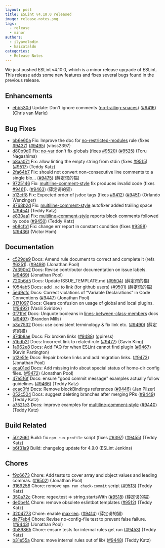 ```yaml
---
layout: post
title: ESLint v4.10.0 released
image: release-notes.png
tags:
  - release
  - minor
authors:
  - ilyavolodin
  - kaicataldo
categories:
  - Release Notes
---
```


We just pushed ESLint v4.10.0, which is a minor release upgrade of ESLint. This release adds some new features and fixes several bugs found in the previous release.





## Enhancements


* [ebb530d](https://github.com/eslint/eslint/commit/ebb530d) Update: Don't ignore comments ([no-trailing-spaces](/docs/rules/no-trailing-spaces)) ([#9416](https://github.com/eslint/eslint/issues/9416)) (Chris van Marle)




## Bug Fixes


* [bb6e60a](https://github.com/eslint/eslint/commit/bb6e60a) Fix: Improve the doc for [no-restricted-modules](/docs/rules/no-restricted-modules) rule (fixes [#9437](https://github.com/eslint/eslint/issues/9437)) ([#9495](https://github.com/eslint/eslint/issues/9495)) (vibss2397)
* [d80b9d0](https://github.com/eslint/eslint/commit/d80b9d0) Fix: [no-var](/docs/rules/no-var) don't fix globals (fixes [#9520](https://github.com/eslint/eslint/issues/9520)) ([#9525](https://github.com/eslint/eslint/issues/9525)) (Toru Nagashima)
* [b8aa071](https://github.com/eslint/eslint/commit/b8aa071) Fix: allow linting the empty string from stdin (fixes [#9515](https://github.com/eslint/eslint/issues/9515)) ([#9517](https://github.com/eslint/eslint/issues/9517)) (Teddy Katz)
* [2fa64b7](https://github.com/eslint/eslint/commit/2fa64b7) Fix: should not convert non-consecutive line comments to a single blo… ([#9475](https://github.com/eslint/eslint/issues/9475)) (薛定谔的猫)
* [9725146](https://github.com/eslint/eslint/commit/9725146) Fix: [multiline-comment-style](/docs/rules/multiline-comment-style) fix produces invalid code (fixes [#9461](https://github.com/eslint/eslint/issues/9461)). ([#9463](https://github.com/eslint/eslint/issues/9463)) (薛定谔的猫)
* [b12cff8](https://github.com/eslint/eslint/commit/b12cff8) Fix: Expected order of jsdoc tags (fixes [#9412](https://github.com/eslint/eslint/issues/9412)) ([#9451](https://github.com/eslint/eslint/issues/9451)) (Orlando Wenzinger)
* [8768b2d](https://github.com/eslint/eslint/commit/8768b2d) Fix: [multiline-comment-style](/docs/rules/multiline-comment-style) autofixer added trailing space ([#9454](https://github.com/eslint/eslint/issues/9454)) (Teddy Katz)
* [e830aa1](https://github.com/eslint/eslint/commit/e830aa1) Fix: [multiline-comment-style](/docs/rules/multiline-comment-style) reports block comments followed by code ([#9450](https://github.com/eslint/eslint/issues/9450)) (Teddy Katz)
* [eb8cfb1](https://github.com/eslint/eslint/commit/eb8cfb1) Fix: change err report in constant condition (fixes [#9398](https://github.com/eslint/eslint/issues/9398)) ([#9436](https://github.com/eslint/eslint/issues/9436)) (Victor Hom)




## Documentation


* [c529de9](https://github.com/eslint/eslint/commit/c529de9) Docs: Amend rule document to correct and complete it (refs [#6251](https://github.com/eslint/eslint/issues/6251)). ([#9498](https://github.com/eslint/eslint/issues/9498)) (Jonathan Pool)
* [7d390b2](https://github.com/eslint/eslint/commit/7d390b2) Docs: Revise contributor documentation on issue labels. ([#9469](https://github.com/eslint/eslint/issues/9469)) (Jonathan Pool)
* [720b6d5](https://github.com/eslint/eslint/commit/720b6d5) Docs: Update ISSUE_TEMPLATE.md ([#9504](https://github.com/eslint/eslint/issues/9504)) (薛定谔的猫)
* [f054ab5](https://github.com/eslint/eslint/commit/f054ab5) Docs: add `.md` to link (for github users) ([#9501](https://github.com/eslint/eslint/issues/9501)) (薛定谔的猫)
* [5ed9cfc](https://github.com/eslint/eslint/commit/5ed9cfc) Docs: Correct violations of “Variable Declarations” in Code Conventions ([#9447](https://github.com/eslint/eslint/issues/9447)) (Jonathan Pool)
* [3171097](https://github.com/eslint/eslint/commit/3171097) Docs: Clears confusion on usage of global and local plugins.([#9492](https://github.com/eslint/eslint/issues/9492)) (Vasili Sviridov)
* [0f71fef](https://github.com/eslint/eslint/commit/0f71fef) Docs: Unquote booleans in [lines-between-class-members](/docs/rules/lines-between-class-members) docs ([#9497](https://github.com/eslint/eslint/issues/9497)) (Brandon Mills)
* [b3d7532](https://github.com/eslint/eslint/commit/b3d7532) Docs: use consistent terminology & fix link etc. ([#9490](https://github.com/eslint/eslint/issues/9490)) (薛定谔的猫)
* [87db8ae](https://github.com/eslint/eslint/commit/87db8ae) Docs: Fix broken links ([#9488](https://github.com/eslint/eslint/issues/9488)) (gpiress)
* [51bdb2f](https://github.com/eslint/eslint/commit/51bdb2f) Docs: Incorrect link to related rule ([#9477](https://github.com/eslint/eslint/issues/9477)) (Gavin King)
* [1a962e8](https://github.com/eslint/eslint/commit/1a962e8) Docs: Add FAQ for when ESLint cannot find plugin ([#9467](https://github.com/eslint/eslint/issues/9467)) (Kevin Partington)
* [b12e5fe](https://github.com/eslint/eslint/commit/b12e5fe) Docs: Repair broken links and add migration links. ([#9473](https://github.com/eslint/eslint/issues/9473)) (Jonathan Pool)
* [eca01ed](https://github.com/eslint/eslint/commit/eca01ed) Docs: Add missing info about special status of home-dir config files. ([#9472](https://github.com/eslint/eslint/issues/9472)) (Jonathan Pool)
* [47e5f6f](https://github.com/eslint/eslint/commit/47e5f6f) Docs: ensure "good commit message" examples actually follow guidelines ([#9466](https://github.com/eslint/eslint/issues/9466)) (Teddy Katz)
* [ecac0fd](https://github.com/eslint/eslint/commit/ecac0fd) Docs: Remove blockBindings references ([#9446](https://github.com/eslint/eslint/issues/9446)) (Jan Pilzer)
* [052c504](https://github.com/eslint/eslint/commit/052c504) Docs: suggest deleting branches after merging PRs ([#9449](https://github.com/eslint/eslint/issues/9449)) (Teddy Katz)
* [a7521e3](https://github.com/eslint/eslint/commit/a7521e3) Docs: improve examples for [multiline-comment-style](/docs/rules/multiline-comment-style) ([#9440](https://github.com/eslint/eslint/issues/9440)) (Teddy Katz)






## Build Related


* [5012661](https://github.com/eslint/eslint/commit/5012661) Build: fix `npm run profile` script (fixes [#9397](https://github.com/eslint/eslint/issues/9397)) ([#9455](https://github.com/eslint/eslint/issues/9455)) (Teddy Katz)
* [b6f31a9](https://github.com/eslint/eslint/commit/b6f31a9) Build: changelog update for 4.9.0 (ESLint Jenkins)




## Chores


* [f9c6673](https://github.com/eslint/eslint/commit/f9c6673) Chore: Add tests to cover array and object values and leading commas. ([#9502](https://github.com/eslint/eslint/issues/9502)) (Jonathan Pool)
* [9169258](https://github.com/eslint/eslint/commit/9169258) Chore: remove `npm run check-commit` script ([#9513](https://github.com/eslint/eslint/issues/9513)) (Teddy Katz)
* [350a72c](https://github.com/eslint/eslint/commit/350a72c) Chore: regex.test => string.startsWith ([#9518](https://github.com/eslint/eslint/issues/9518)) (薛定谔的猫)
* [de0bef4](https://github.com/eslint/eslint/commit/de0bef4) Chore: remove obsolete eslintbot templates ([#9512](https://github.com/eslint/eslint/issues/9512)) (Teddy Katz)
* [3204773](https://github.com/eslint/eslint/commit/3204773) Chore: enable [max-len](/docs/rules/max-len). ([#9414](https://github.com/eslint/eslint/issues/9414)) (薛定谔的猫)
* [da77eb4](https://github.com/eslint/eslint/commit/da77eb4) Chore: Revise no-config-file test to prevent false failure. ([#9443](https://github.com/eslint/eslint/issues/9443)) (Jonathan Pool)
* [0b89865](https://github.com/eslint/eslint/commit/0b89865) Chore: ensure tests for internal rules get run ([#9453](https://github.com/eslint/eslint/issues/9453)) (Teddy Katz)
* [b31e55a](https://github.com/eslint/eslint/commit/b31e55a) Chore: move internal rules out of lib/ ([#9448](https://github.com/eslint/eslint/issues/9448)) (Teddy Katz)
